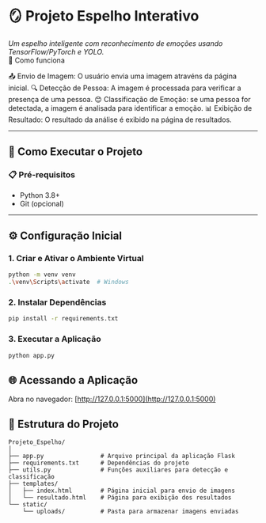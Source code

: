 # 🪞 Projeto Espelho Interativo  
*Um espelho inteligente com reconhecimento de emoções usando TensorFlow/PyTorch e YOLO.*  
🧠 Como funciona

📤 Envio de Imagem: O usuário envia uma imagem atravéns da página inicial.
🔍 Detecção de Pessoa: A imagem é processada para verificar a presença de uma pessoa.
😊 Classificação de Emoção: se uma pessoa for detectada, a imagem é analisada para identificar a emoção.
📊 Exibição de Resultado: O resultado da análise é exibido na página de resultados.

---
## 🚀 Como Executar o Projeto  

### 📋 Pré-requisitos  
- Python 3.8+  
- Git (opcional)  

---

## ⚙️ Configuração Inicial  

### 1. Criar e Ativar o Ambiente Virtual  
```bash
python -m venv venv
.\venv\Scripts\activate  # Windows
```
### 2. Instalar Dependências
```bash
pip install -r requirements.txt
```
### 3. Executar a Aplicação
```bash
python app.py
```
## 🌐 Acessando a Aplicação  
Abra no navegador: [http://127.0.0.1:5000](http://127.0.0.1:5000)

## 📁 Estrutura do Projeto
```text
Projeto_Espelho/
│
├── app.py                # Arquivo principal da aplicação Flask
├── requirements.txt      # Dependências do projeto
├── utils.py              # Funções auxiliares para detecção e classificação
├── templates/
│   ├── index.html        # Página inicial para envio de imagens
│   └── resultado.html    # Página para exibição dos resultados
└── static/
    └── uploads/          # Pasta para armazenar imagens enviadas
```


